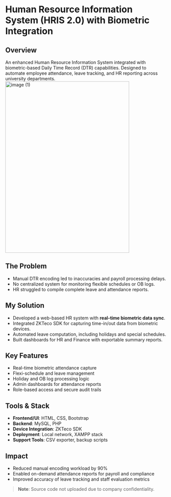 # Human Resource Information System (HRIS 2.0) with Biometric Integration

## Overview
An enhanced Human Resource Information System integrated with biometric-based Daily Time Record (DTR) capabilities. Designed to automate employee attendance, leave tracking, and HR reporting across university departments.
<img width="388" height="536" alt="image (1)" src="https://github.com/user-attachments/assets/81169911-3f39-4e3c-acc7-634394c58157" />

## The Problem
- Manual DTR encoding led to inaccuracies and payroll processing delays.
- No centralized system for monitoring flexible schedules or OB logs.
- HR struggled to compile complete leave and attendance reports.

## My Solution
- Developed a web-based HR system with **real-time biometric data sync**.
- Integrated ZKTeco SDK for capturing time-in/out data from biometric devices.
- Automated leave computation, including holidays and special schedules.
- Built dashboards for HR and Finance with exportable summary reports.

## Key Features
- Real-time biometric attendance capture  
- Flexi-schedule and leave management  
- Holiday and OB log processing logic  
- Admin dashboards for attendance reports  
- Role-based access and secure audit trails  

## Tools & Stack
- **Frontend/UI**: HTML, CSS, Bootstrap  
- **Backend**: MySQL, PHP  
- **Device Integration**: ZKTeco SDK  
- **Deployment**: Local network, XAMPP stack  
- **Support Tools**: CSV exporter, backup scripts

## Impact
- Reduced manual encoding workload by 90%  
- Enabled on-demand attendance reports for payroll and compliance  
- Improved accuracy of leave tracking and staff evaluation metrics

> **Note**: Source code not uploaded due to company confidentiality.
